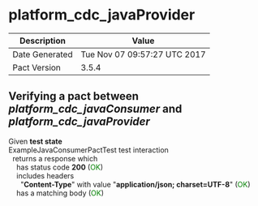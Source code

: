 # platform_cdc_javaProvider

| Description    | Value |
| -------------- | ----- |
| Date Generated | Tue Nov 07 09:57:27 UTC 2017 |
| Pact Version   | 3.5.4 |

## Verifying a pact between _platform_cdc_javaConsumer_ and _platform_cdc_javaProvider_

Given **test state**  
ExampleJavaConsumerPactTest test interaction  
&nbsp;&nbsp;returns a response which  
&nbsp;&nbsp;&nbsp;&nbsp;has status code **200** (<span style='color:green'>OK</span>)  
&nbsp;&nbsp;&nbsp;&nbsp;includes headers  
&nbsp;&nbsp;&nbsp;&nbsp;&nbsp;&nbsp;"**Content-Type**" with value "**application/json; charset=UTF-8**" (<span style='color:green'>OK</span>)  
&nbsp;&nbsp;&nbsp;&nbsp;has a matching body (<span style='color:green'>OK</span>)  
